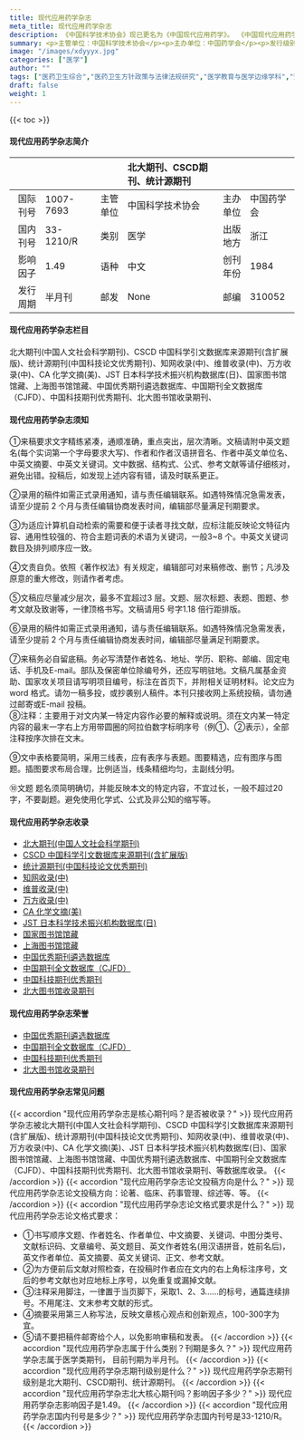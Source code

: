 ```yaml
---
title: 现代应用药学杂志
meta_title: 现代应用药学杂志
description: 《中国科学技术协会》现已更名为《中国现代应用药学》。 《中国现代应用药学》杂志（CN:33-1210/R）内容丰富、思想健康，33-1210/R年创刊，目前以半月刊形式发行，刊物对外积极扩大宣传，致力于提高杂志质量与影响。该杂志主要刊载该领域内的原创性研究论文、综述和评论等，力求及时、准确、全面的反映该领域的政策、技术、应用市场及动态。 该杂志以临床药学为基础，以药学实践为重点，突出新药研究与开发，注重药物治疗的新理论、新技术、新进展以及药物流行病学、药物经济学和药品监督管理的报道。同时，该杂志也致力于推动和促进临床合理用药，提高药物治疗水平和安全有效用药水平。在编辑出版过程中，该杂志注重论文的学术性和创新性，严格执行国家有关出版规定和标准，不断提高论文的质量和规范化管理。同时，该杂志拥有一支高水平的编委会和审稿团队，编委会成员由国内外知名的药学专家组成，以确保论文的学术价值和期刊的学术水平。
summary: <p>主管单位：中国科学技术协会</p><p>主办单位：中国药学会</p><p>发行级别：北大期刊、CSCD期刊、统计源期刊</p><p>发行周期：半月刊</p>
image: "/images/xdyyyx.jpg"
categories: ["医学"]
author: ""
tags: ["医药卫生综合","医药卫生方针政策与法律法规研究","医学教育与医学边缘学科","预防医学与卫生学","中医学","中药学","中西医结合","基础医学","临床医学","感染性疾病及传染病","心血管系统疾病","呼吸系统疾病","消化系统疾病","内分泌腺及全身性疾病","外科学","泌尿科学","妇产科学","儿科学","神经病学","精神病学","肿瘤学","眼科与耳鼻咽喉科","口腔科学","皮肤病与性病","特种医学","急救医学","军事医学与卫生","药学","生物医学工程",]
draft: false
weight: 1
---
```


{{< toc >}}

#### 现代应用药学杂志简介
|               |                               |               | 北大期刊、CSCD期刊、统计源期刊        |               |                           |
| ------------: | :---------------------------- | ------------: | :---------------------------- | ------------: | :------------------------ |
| 国际刊号      | 1007-7693   | 主管单位      | 中国科学技术协会     | 主办单位      | 中国药学会     |
| 国内刊号      | 33-1210/R        | 类别          | 医学       | 出版地方      | 浙江           |
| 影响因子      | 1.49        | 语种          | 中文             | 创刊年份      | 1984    |
| 发行周期      | 半月刊    | 邮发          | None              | 邮编          | 310052      |

#### 现代应用药学杂志栏目
<span>北大期刊(中国人文社会科学期刊)</span>、<span>CSCD 中国科学引文数据库来源期刊(含扩展版)</span>、<span>统计源期刊(中国科技论文优秀期刊)</span>、<span>知网收录(中)</span>、<span>维普收录(中)</span>、<span>万方收录(中)</span>、<span>CA 化学文摘(美)</span>、<span>JST 日本科学技术振兴机构数据库(日)</span>、<span>国家图书馆馆藏</span>、<span>上海图书馆馆藏</span>、<span>中国优秀期刊遴选数据库</span>、<span>中国期刊全文数据库（CJFD）</span>、<span>中国科技期刊优秀期刊</span>、<span>北大图书馆收录期刊</span>、

#### 现代应用药学杂志须知
<p><p>
	①来稿要求文字精练紧凑，通顺准确，重点突出，层次清晰。文稿请附中英文题名(每个实词第一个字母要求大写)、作者和作者汉语拼音名、作者中英文单位名、中英文摘要、中英文关键词。文中数据、结构式、公式、参考文献等请仔细核对，避免出错。投稿后，如发现上述内容有错，请及时联系更正。
</p><p>
	②录用的稿件如需正式录用通知，请与责任编辑联系。如遇特殊情况急需发表，请至少提前 2 个月与责任编辑协商发表时间，编辑部尽量满足刊期要求。
</p><p>
	③为适应计算机自动检索的需要和便于读者寻找文献，应标注能反映论文特征内容、通用性较强的、符合主题词表的术语为关键词，一般3~8 个。中英文关键词数目及排列顺序应一致。
</p><p>
	④文责自负。依照《著作权法》有关规定，编辑部可对来稿修改、删节；凡涉及原意的重大修改，则请作者考虑。
</p><p>
	⑤文稿应尽量减少层次，最多不宜超过3 层。文题、层次标题、表题、图题、参考文献及致谢等，一律顶格书写。文稿请用5 号字1.18 倍行距排版。
</p><p>
	⑥录用的稿件如需正式录用通知，请与责任编辑联系。如遇特殊情况急需发表，请至少提前 2 个月与责任编辑协商发表时间，编辑部尽量满足刊期要求。
</p><p>
	⑦来稿务必自留底稿。务必写清楚作者姓名、地址、学历、职称、邮编、固定电话、手机及E-mail。部队及保密单位除编号外，还应写明驻地。文稿凡属基金资助、国家攻关项目请写明项目编号，标注在首页下，并附相关证明材料。论文应为word 格式。请勿一稿多投，或抄袭别人稿件。本刊只接收网上系统投稿，请勿通过邮寄或E-mail 投稿。<br/>
⑧注释：主要用于对文内某一特定内容作必要的解释或说明。须在文内某一特定内容的最末一字右上方用带圆圈的阿拉伯数字标明序号（例①、②表示），全部注释按序次排在文末。
</p><p>
	⑨文中表格要简明，采用三线表，应有表序与表题。图要精选，应有图序与图题。插图要求布局合理，比例适当，线条精细均匀，主副线分明。
</p><p>
	⑩文题 题名须简明确切，并能反映本文的特定内容，不宜过长，一般不超过20 字，不要副题。避免使用化学式、公式及非公知的缩写等。
</p></p>


#### 现代应用药学杂志收录
<ul>
    <li class="inline-block">
        <a class="bg-theme-light hover:bg-primary dark:bg-darkmode-theme-light dark:hover:bg-darkmode-primary dark:hover:text-dark m-1 block rounded px-3 py-1 hover:text-white" href="#现代应用药学杂志收录">
        北大期刊(中国人文社会科学期刊)
        </a>
    </li>
    <li class="inline-block">
        <a class="bg-theme-light hover:bg-primary dark:bg-darkmode-theme-light dark:hover:bg-darkmode-primary dark:hover:text-dark m-1 block rounded px-3 py-1 hover:text-white" href="#现代应用药学杂志收录">
        CSCD 中国科学引文数据库来源期刊(含扩展版)
        </a>
    </li>
    <li class="inline-block">
        <a class="bg-theme-light hover:bg-primary dark:bg-darkmode-theme-light dark:hover:bg-darkmode-primary dark:hover:text-dark m-1 block rounded px-3 py-1 hover:text-white" href="#现代应用药学杂志收录">
        统计源期刊(中国科技论文优秀期刊)
        </a>
    </li>
    <li class="inline-block">
        <a class="bg-theme-light hover:bg-primary dark:bg-darkmode-theme-light dark:hover:bg-darkmode-primary dark:hover:text-dark m-1 block rounded px-3 py-1 hover:text-white" href="#现代应用药学杂志收录">
        知网收录(中)
        </a>
    </li>
    <li class="inline-block">
        <a class="bg-theme-light hover:bg-primary dark:bg-darkmode-theme-light dark:hover:bg-darkmode-primary dark:hover:text-dark m-1 block rounded px-3 py-1 hover:text-white" href="#现代应用药学杂志收录">
        维普收录(中)
        </a>
    </li>
    <li class="inline-block">
        <a class="bg-theme-light hover:bg-primary dark:bg-darkmode-theme-light dark:hover:bg-darkmode-primary dark:hover:text-dark m-1 block rounded px-3 py-1 hover:text-white" href="#现代应用药学杂志收录">
        万方收录(中)
        </a>
    </li>
    <li class="inline-block">
        <a class="bg-theme-light hover:bg-primary dark:bg-darkmode-theme-light dark:hover:bg-darkmode-primary dark:hover:text-dark m-1 block rounded px-3 py-1 hover:text-white" href="#现代应用药学杂志收录">
        CA 化学文摘(美)
        </a>
    </li>
    <li class="inline-block">
        <a class="bg-theme-light hover:bg-primary dark:bg-darkmode-theme-light dark:hover:bg-darkmode-primary dark:hover:text-dark m-1 block rounded px-3 py-1 hover:text-white" href="#现代应用药学杂志收录">
        JST 日本科学技术振兴机构数据库(日)
        </a>
    </li>
    <li class="inline-block">
        <a class="bg-theme-light hover:bg-primary dark:bg-darkmode-theme-light dark:hover:bg-darkmode-primary dark:hover:text-dark m-1 block rounded px-3 py-1 hover:text-white" href="#现代应用药学杂志收录">
        国家图书馆馆藏
        </a>
    </li>
    <li class="inline-block">
        <a class="bg-theme-light hover:bg-primary dark:bg-darkmode-theme-light dark:hover:bg-darkmode-primary dark:hover:text-dark m-1 block rounded px-3 py-1 hover:text-white" href="#现代应用药学杂志收录">
        上海图书馆馆藏
        </a>
    </li>
    <li class="inline-block">
        <a class="bg-theme-light hover:bg-primary dark:bg-darkmode-theme-light dark:hover:bg-darkmode-primary dark:hover:text-dark m-1 block rounded px-3 py-1 hover:text-white" href="#现代应用药学杂志收录">
        中国优秀期刊遴选数据库
        </a>
    </li>
    <li class="inline-block">
        <a class="bg-theme-light hover:bg-primary dark:bg-darkmode-theme-light dark:hover:bg-darkmode-primary dark:hover:text-dark m-1 block rounded px-3 py-1 hover:text-white" href="#现代应用药学杂志收录">
        中国期刊全文数据库（CJFD）
        </a>
    </li>
    <li class="inline-block">
        <a class="bg-theme-light hover:bg-primary dark:bg-darkmode-theme-light dark:hover:bg-darkmode-primary dark:hover:text-dark m-1 block rounded px-3 py-1 hover:text-white" href="#现代应用药学杂志收录">
        中国科技期刊优秀期刊
        </a>
    </li>
    <li class="inline-block">
        <a class="bg-theme-light hover:bg-primary dark:bg-darkmode-theme-light dark:hover:bg-darkmode-primary dark:hover:text-dark m-1 block rounded px-3 py-1 hover:text-white" href="#现代应用药学杂志收录">
        北大图书馆收录期刊
        </a>
    </li>
</ul>



#### 现代应用药学杂志荣誉
<ul>
    <li class="inline-block">
        <a class="bg-theme-light hover:bg-primary dark:bg-darkmode-theme-light dark:hover:bg-darkmode-primary dark:hover:text-dark m-1 block rounded px-3 py-1 hover:text-white" href="#现代应用药学杂志荣誉">
        中国优秀期刊遴选数据库
        </a>
    </li>
    <li class="inline-block">
        <a class="bg-theme-light hover:bg-primary dark:bg-darkmode-theme-light dark:hover:bg-darkmode-primary dark:hover:text-dark m-1 block rounded px-3 py-1 hover:text-white" href="#现代应用药学杂志荣誉">
        中国期刊全文数据库（CJFD）
        </a>
    </li>
    <li class="inline-block">
        <a class="bg-theme-light hover:bg-primary dark:bg-darkmode-theme-light dark:hover:bg-darkmode-primary dark:hover:text-dark m-1 block rounded px-3 py-1 hover:text-white" href="#现代应用药学杂志荣誉">
        中国科技期刊优秀期刊
        </a>
    </li>
    <li class="inline-block">
        <a class="bg-theme-light hover:bg-primary dark:bg-darkmode-theme-light dark:hover:bg-darkmode-primary dark:hover:text-dark m-1 block rounded px-3 py-1 hover:text-white" href="#现代应用药学杂志荣誉">
        北大图书馆收录期刊
        </a>
    </li>
</ul>












#### 现代应用药学杂志常见问题
{{< accordion "现代应用药学杂志是核心期刊吗？是否被收录？" >}}
现代应用药学杂志被北大期刊(中国人文社会科学期刊)、CSCD 中国科学引文数据库来源期刊(含扩展版)、统计源期刊(中国科技论文优秀期刊)、知网收录(中)、维普收录(中)、万方收录(中)、CA 化学文摘(美)、JST 日本科学技术振兴机构数据库(日)、国家图书馆馆藏、上海图书馆馆藏、中国优秀期刊遴选数据库、中国期刊全文数据库（CJFD）、中国科技期刊优秀期刊、北大图书馆收录期刊、等数据库收录。
{{< /accordion >}}
{{< accordion "现代应用药学杂志论文投稿方向是什么？" >}}
现代应用药学杂志论文投稿方向：论著、临床、药事管理、综述等、等。
{{< /accordion >}}
{{< accordion "现代应用药学杂志论文格式要求是什么？" >}}
现代应用药学杂志论文格式要求：
- ①书写顺序文题、作者姓名、作者单位、中文摘要、关键词、中图分类号、文献标识码、文章编号、英文题目、英文作者姓名(用汉语拼音，姓前名后)，英文作者单位、英文摘要、英文关键词、正文、参考文献。
- ②为方便前后文献对照检查，在投稿时作者应在文内的右上角标注序号，文后的参考文献也对应地标上序号，以免重复或漏掉文献。
- ③注释采用脚注，一律置于当页脚下，采取1、2、3……的标号，通篇连续排号。不用尾注、文末参考文献的形式。
- ④摘要采用第三人称写法，反映文章核心观点和创新观点，100-300字为宜。
- ⑤请不要把稿件邮寄给个人，以免影响审稿和发表。
{{< /accordion >}}
{{< accordion "现代应用药学杂志属于什么类别？刊期是多久？" >}}
现代应用药学杂志属于医学类期刊， 目前刊期为半月刊。
{{< /accordion >}}
{{< accordion "现代应用药学杂志期刊级别是什么？" >}}
现代应用药学杂志期刊级别是北大期刊、CSCD期刊、统计源期刊。
{{< /accordion >}}
{{< accordion "现代应用药学杂志北大核心期刊吗？影响因子多少？" >}}
现代应用药学杂志影响因子是1.49。
{{< /accordion >}}
{{< accordion "现代应用药学杂志国内刊号是多少？" >}}
现代应用药学杂志国内刊号是33-1210/R。
{{< /accordion >}}
